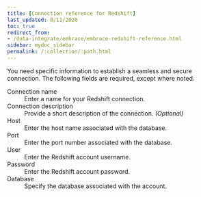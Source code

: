 ```yaml
---
title: [Connection reference for Redshift]
last_updated: 8/11/2020
toc: true
redirect_from:
- /data-integrate/embrace/embrace-redshift-reference.html
sidebar: mydoc_sidebar
permalink: /:collection/:path.html
---
```

You need specific information to establish a seamless and secure connection. The following fields are required, except where noted.

 <dl>
   <dlentry id="connection-name">
     <dt>Connection name</dt>
     <dd>Enter a name for your Redshift connection.</dd></dlentry>
   <dlentry id="connection-description">
     <dt>Connection description</dt>
     <dd>Provide a short description of the connection.<i> (Optional)</i></dd></dlentry>
   <dlentry id="host">
     <dt>Host</dt>
     <dd>Enter the host name associated with the database.</dd>
   </dlentry>
   <dlentry id="port">
     <dt>Port</dt>
     <dd>Enter the port number associated with the database.</dd>
   </dlentry>
   <dlentry id="user">
     <dt>User</dt>
     <dd>Enter the Redshift account username.</dd>
   </dlentry>
   <dlentry id="password">
     <dt>Password</dt>
     <dd>Enter the Redshift account password.</dd>
   </dlentry>
   <dlentry id="database">
     <dt>Database</dt>
     <dd>Specify the database associated with the account.</dd>
   </dlentry>    
 </dl>
